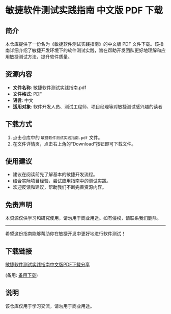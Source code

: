 # 敏捷软件测试实践指南 中文版 PDF 下载

## 简介

本仓库提供了一份名为《敏捷软件测试实践指南》的中文版 PDF 文件下载。该指南详细介绍了敏捷开发环境下的软件测试实践，旨在帮助开发团队更好地理解和应用敏捷测试方法，提升软件质量。

## 资源内容

- **文件名称**: 敏捷软件测试实践指南.pdf
- **文件格式**: PDF
- **语言**: 中文
- **适用对象**: 软件开发人员、测试工程师、项目经理等对敏捷测试感兴趣的读者

## 下载方式

1. 点击仓库中的 `敏捷软件测试实践指南.pdf` 文件。
2. 在文件详情页，点击右上角的“Download”按钮即可下载文件。

## 使用建议

- 建议在阅读前先了解基本的敏捷开发流程。
- 结合实际项目经验，尝试应用指南中的测试实践。
- 欢迎反馈和建议，帮助我们不断完善资源内容。

## 免责声明

本资源仅供学习和研究使用，请勿用于商业用途。如有侵权，请联系我们删除。

---

希望这份指南能够帮助你在敏捷开发中更好地进行软件测试！

## 下载链接
[敏捷软件测试实践指南中文版PDF下载分享](https://pan.quark.cn/s/f9cdc3d8fc75) 

(备用: [备用下载](https://pan.baidu.com/s/1rL2eBwHBfS3rkuEFUzwozQ?pwd=1234))

## 说明

该仓库仅用于学习交流，请勿用于商业用途。
